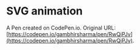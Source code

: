 # SVG animation

A Pen created on CodePen.io. Original URL: [https://codepen.io/gambhirsharma/pen/RwQjPJv](https://codepen.io/gambhirsharma/pen/RwQjPJv).

